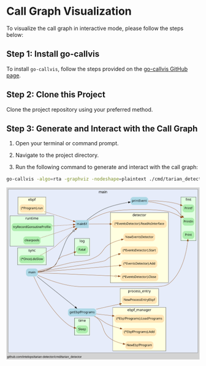 # Call Graph Visualization

To visualize the call graph in interactive mode, please follow the steps below:

## Step 1: Install go-callvis

To install `go-callvis`, follow the steps provided on the [go-callvis GitHub page](https://github.com/ondrajz/go-callvis#installation).

## Step 2: Clone this Project

Clone the project repository using your preferred method.

## Step 3: Generate and Interact with the Call Graph

1. Open your terminal or command prompt.

2. Navigate to the project directory.

3. Run the following command to generate and interact with the call graph:

```sh
go-callvis -algo=rta -graphviz -nodeshape=plaintext ./cmd/tarian_detector/
```

![call graph main package](./main.svg)